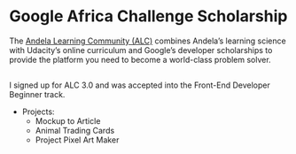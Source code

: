 # Google Africa Challenge Scholarship

The [Andela Learning Community (ALC)](https://andela.com/alcwithgoogle/) combines Andela’s learning science with Udacity’s online curriculum and Google’s developer scholarships to provide the platform you need to become a world-class problem solver.

##

I signed up for ALC 3.0 and was accepted into the Front-End Developer Beginner track.

* Projects:
  * Mockup to Article
  * Animal Trading Cards
  * Project Pixel Art Maker